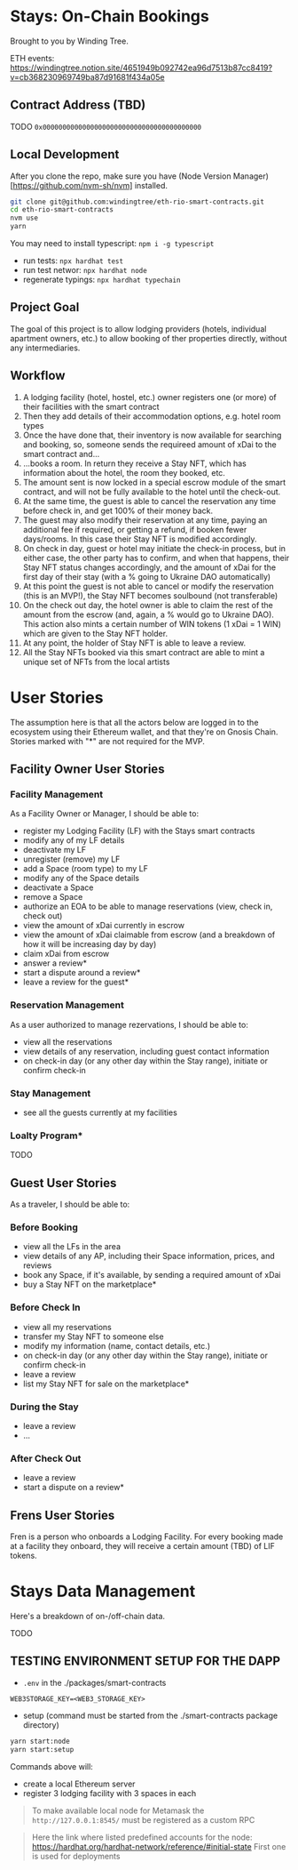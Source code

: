 # Stays: On-Chain Bookings

Brought to you by Winding Tree.

ETH events: https://windingtree.notion.site/4651949b092742ea96d7513b87cc8419?v=cb368230969749ba87d91681f434a05e

## Contract Address (TBD)

TODO `0x0000000000000000000000000000000000000000`

## Local Development

After you clone the repo, make sure you have (Node Version Manager)[https://github.com/nvm-sh/nvm] installed.

```bash
git clone git@github.com:windingtree/eth-rio-smart-contracts.git
cd eth-rio-smart-contracts
nvm use
yarn
```

You may need to install typescript: `npm i -g typescript`

- run tests: `npx hardhat test`
- run test networ: `npx hardhat node`
- regenerate typings: `npx hardhat typechain`

## Project Goal

The goal of this project is to allow lodging providers (hotels, individual apartment owners, etc.) to allow booking of ther properties directly, without any intermediaries.

## Workflow

1. A lodging facility (hotel, hostel, etc.) owner registers one (or more) of their facilities with the smart contract
1. Then they add details of their accommodation options, e.g. hotel room types
1. Once the have done that, their inventory is now available for searching and booking, so, someone sends the requireed amount of xDai to the smart contract and...
1. ...books a room. In return they receive a Stay NFT, which has information about the hotel, the room they booked, etc.
1. The amount sent is now locked in a special escrow module of the smart contract, and will not be fully available to the hotel until the check-out.
1. At the same time, the guest is able to cancel the reservation any time before check in, and get 100% of their money back.
1. The guest may also modify their reservation at any time, paying an additional fee if required, or getting a refund, if booken fewer days/rooms. In this case their Stay NFT is modified accordingly.
1. On check in day, guest or hotel may initiate the check-in process, but in either case, the other party has to confirm, and when that happens, their Stay NFT status changes accordingly, and the amount of xDai for the first day of their stay (with a % going to Ukraine DAO automatically)
1. At this point the guest is not able to cancel or modify the reservation (this is an MVP!), the Stay NFT becomes soulbound (not transferable)
1. On the check out day, the hotel owner is able to claim the rest of the amount from the escrow (and, again, a % would go to Ukraine DAO). This action also mints a certain number of WIN tokens (1 xDai = 1 WIN) which are given to the Stay NFT holder.
1. At any point, the holder of Stay NFT is able to leave a review.
1. All the Stay NFTs booked via this smart contract are able to mint a unique set of NFTs from the local artists

# User Stories

The assumption here is that all the actors below are logged in to the ecosystem using their Ethereum wallet, and that they're on Gnosis Chain. Stories marked with "*" are not required for the MVP.

## Facility Owner User Stories

### Facility Management

As a Facility Owner or Manager, I should be able to:

- register my Lodging Facility (LF) with the Stays smart contracts
- modify any of my LF details
- deactivate my LF
- unregister (remove) my LF
- add a Space (room type) to my LF
- modify any of the Space details
- deactivate a Space
- remove a Space
- authorize an EOA to be able to manage reservations (view, check in, check out)
- view the amount of xDai currently in escrow
- view the amount of xDai claimable from escrow (and a breakdown of how it will be increasing day by day)
- claim xDai from escrow
- answer a review*
- start a dispute around a review*
- leave a review for the guest*

### Reservation Management

As a user authorized to manage rezervations, I should be able to:

- view all the reservations
- view details of any reservation, including guest contact information
- on check-in day (or any other day within the Stay range), initiate or confirm check-in

### Stay Management

- see all the guests currently at my facilities

### Loalty Program*

TODO

## Guest User Stories

As a traveler, I should be able to:

### Before Booking

- view all the LFs in the area
- view details of any AP, including their Space information, prices, and reviews
- book any Space, if it's available, by sending a required amount of xDai
- buy a Stay NFT on the marketplace*

### Before Check In

- view all my reservations
- transfer my Stay NFT to someone else
- modify my information (name, contact details, etc.)
- on check-in day (or any other day within the Stay range), initiate or confirm check-in
- leave a review
- list my Stay NFT for sale on the marketplace*

### During the Stay

- leave a review
- ...

### After Check Out

- leave a review
- start a dispute on a review*

## Frens User Stories

Fren is a person who onboards a Lodging Facility. For every booking made at a facility they onboard, they will receive a certain amount (TBD) of LIF tokens.

# Stays Data Management

Here's a breakdown of on-/off-chain data.

TODO


## TESTING ENVIRONMENT SETUP FOR THE DAPP

- `.env` in the ./packages/smart-contracts

```
WEB3STORAGE_KEY=<WEB3_STORAGE_KEY>
```

- setup (command must be started from the ./smart-contracts package directory)

```bash
yarn start:node
yarn start:setup
```

Commands above will:

- create a local Ethereum server
- register 3 lodging facility with 3 spaces in each

> To make available local node for Metamask the `http://127.0.0.1:8545/` must be registered as a custom RPC

> Here the link where listed predefined accounts for the node: https://hardhat.org/hardhat-network/reference/#initial-state
> First one is used for deployments